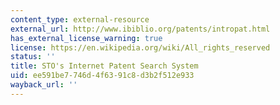 ```yaml
---
content_type: external-resource
external_url: http://www.ibiblio.org/patents/intropat.html
has_external_license_warning: true
license: https://en.wikipedia.org/wiki/All_rights_reserved
status: ''
title: STO's Internet Patent Search System
uid: ee591be7-746d-4f63-91c8-d3b2f512e933
wayback_url: ''
---
```

